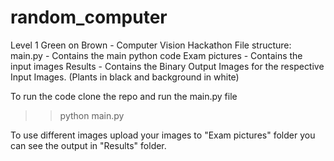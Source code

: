# random_computer
Level 1 Green on Brown  - Computer Vision Hackathon
File structure:
main.py - Contains the main python code 
Exam pictures - Contains the input images
Results - Contains the Binary Output Images for the respective Input Images. (Plants in black and background in white)

To run the code clone the repo and run the main.py file
>>python main.py

To use different images upload your images to "Exam pictures" folder you can see the output in "Results" folder.
